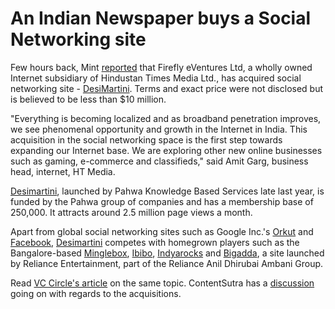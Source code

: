 # An Indian Newspaper buys a Social Networking site

Few hours back, Mint <a href="http://www.livemint.com/2007/11/21001018/HT-Media8217s-net-arm-buys.html">reported</a> that Firefly eVentures Ltd, a wholly owned Internet subsidiary of Hindustan Times Media Ltd., has acquired social networking site - <a href="http://www.desimartini.com/">DesiMartini</a>. Terms and exact price were not disclosed but is believed to be less than $10 million.

"Everything is becoming localized and as broadband penetration improves, we see phenomenal opportunity and growth in the Internet in India. This acquisition in the social networking space is the first step towards expanding our Internet base. We are exploring other new online businesses such as gaming, e-commerce and classifieds," said Amit Garg, business head, internet, HT Media.

<a href="http://www.desimartini.com/">Desimartini</a>, launched by Pahwa Knowledge Based Services late last year, is funded by the Pahwa group of companies and has a membership base of 250,000. It attracts around 2.5 million page views a month.

Apart from global social networking sites such as Google Inc.'s <a href="http://www.orkut.com/">Orkut</a> and <a href="http://www.facebook.com/">Facebook</a>, <a href="http://www.desimartini.com/">Desimartini</a> competes with homegrown players such as the Bangalore-based <a href="http://www.minglebox.com/">Minglebox</a>, <a href="http://www.ibibo.com/">Ibibo</a>, <a href="http://www.indyarocks.com/">Indyarocks</a> and <a href="http://www.bigadda.com/">Bigadda</a>, a site launched by Reliance Entertainment, part of the Reliance Anil Dhirubai Ambani Group.

Read <a href="http://www.vccircle.com/2007/11/21/ht-media-acquires-social-networking-website-desimartinicom/">VC Circle's article</a> on the same topic. ContentSutra has a <a href="http://www.contentsutra.com/entry/419-ht-media-buys-social-networking-site-desimartini/">discussion</a> going on with regards to the acquisitions.